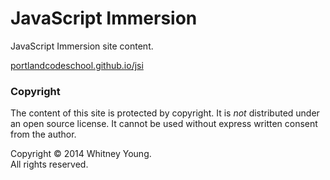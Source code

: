 # JavaScript Immersion

JavaScript Immersion site content.

[portlandcodeschool.github.io/jsi](http://portlandcodeschool.github.io/jsi)

### Copyright

The content of this site is protected by copyright. It is _not_ distributed
under an open source license. It cannot be used without express written consent
from the author.

Copyright &copy; 2014 Whitney Young.  
All rights reserved.
